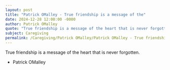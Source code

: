 ```yaml
---
layout: post
title: "Patrick OMalley - True friendship is a message of the"
date: 2024-12-28 12:00:00 -0000
author: Patrick OMalley
quote: "True friendship is a message of the heart that is never forgotten."
subject: Caregiving
permalink: /Caregiving/Patrick OMalley/Patrick OMalley - True friendship is a message of the
---
```


True friendship is a message of the heart that is never forgotten.

- Patrick OMalley
